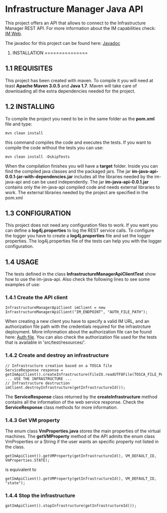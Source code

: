 Infrastructure Manager Java API
===============
This project offers an API that allows to connect to the Infrastructure Manager REST API.
For more information about the IM capabilities check: [IM Web](http://www.grycap.upv.es/im).

The javadoc for this project can be found here: [Javadoc](http://indigo-dc.github.io/im-java-api/apidocs/)

1. INSTALLATION
===============

1.1 REQUISITES
--------------
This project has been created with maven.
To compile it you will need at least **Apache Maven 3.0.5** and **Java 1.7**.
Maven will take care of downloading all the extra dependencies needed for the project.

1.2 INSTALLING
--------------
To compile the project you need to be in the same folder as the **pom.xml** file and type:
```
mvn clean install
```
this command compiles the code and executes the tests. If you want to compile the code without the tests you can use:
```
mvn clean install -DskipTests
```
When the compilation finishes you will have a **target** folder. Inside you can find the compiled java classes and the packaged jars. The jar **im-java-api-0.0.1-jar-with-dependencies.jar** includes all the libraries needed by the im-java-api and can be used independently. The jar **im-java-api-0.0.1.jar** contains only the im-java-api compiled code and needs external libraries to work. The external libraries needed by the project are specified in the pom.xml

1.3 CONFIGURATION
-----------------
This project does not need any configuration files to work.
If you want you can define a **log4j.properties** to log the REST service calls.
To configure the logger you have to create a **log4j.properties** file and set the logger properties.
The log4j.properties file of the tests can help you with the logger configuration.

1.4 USAGE
-----------------
The tests defined in the class **InfrastructureManagerApiClientTest** show how to use the im-java-api.
Also check the following lines to see some examples of use:

### 1.4.1 Create the API client
```
InfrastructureManagerApiClient imClient = new InfrastructureManagerApiClient("IM_ENDPOINT", "AUTH_FILE_PATH");
```
When creating a new client you have to specify a valid IM URL, and an authorization file path with the credentials required for the infrastrcture deployment.
More information about the authorization file can be found here: [Auth file](http://www.grycap.upv.es/im/doc/client.html#auth-file).
You can also check the authorization file used for the tests that is available in 'src/test/resources/'.

### 1.4.2 Create and destroy an infrastructure
```
// Infrastructure creation based on a TOSCA file
ServiceResponse response = getImApiClient().createInfrastructure(FileIO.readUTF8File(TOSCA_FILE_PATH));
... USE THE INFRASTRUCTURE ...
// Infrastructure destruction
imClient.destroyInfrastructure(getInfrastructureId());
```
The **ServiceResponse** class returned by the **createInfrastructure** method contains all the information of the web service response. Check the **ServiceResponse** class methods for more information.

### 1.4.3 Get VM property
The enum class **VmProperties.java** stores the main properties of the virtual machines. The **getVMProperty** method of the API admits the enum class VmProperties or a String if the user wants an specific property not listed in the class.
```
getImApiClient().getVMProperty(getInfrastructureId(), VM_DEFAULT_ID, VmProperties.STATE);
```
is equivalent to 
```
getImApiClient().getVMProperty(getInfrastructureId(), VM_DEFAULT_ID, "state");
```

### 1.4.4 Stop the infrastructure
```
getImApiClient().stopInfrastructure(getInfrastructureId());
```
